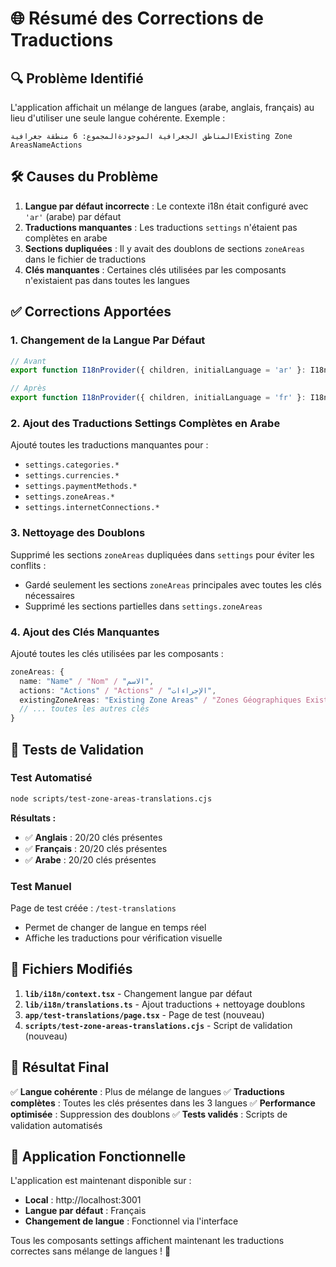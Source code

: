 # 🌐 Résumé des Corrections de Traductions

## 🔍 **Problème Identifié**

L'application affichait un mélange de langues (arabe, anglais, français) au lieu d'utiliser une seule langue cohérente. Exemple :
```
المناطق الجغرافية الموجودةالمجموع: 6 منطقة جغرافيةExisting Zone AreasNameActions
```

## 🛠 **Causes du Problème**

1. **Langue par défaut incorrecte** : Le contexte i18n était configuré avec `'ar'` (arabe) par défaut
2. **Traductions manquantes** : Les traductions `settings` n'étaient pas complètes en arabe
3. **Sections dupliquées** : Il y avait des doublons de sections `zoneAreas` dans le fichier de traductions
4. **Clés manquantes** : Certaines clés utilisées par les composants n'existaient pas dans toutes les langues

## ✅ **Corrections Apportées**

### 1. **Changement de la Langue Par Défaut**
```typescript
// Avant
export function I18nProvider({ children, initialLanguage = 'ar' }: I18nProviderProps)

// Après  
export function I18nProvider({ children, initialLanguage = 'fr' }: I18nProviderProps)
```

### 2. **Ajout des Traductions Settings Complètes en Arabe**
Ajouté toutes les traductions manquantes pour :
- `settings.categories.*`
- `settings.currencies.*` 
- `settings.paymentMethods.*`
- `settings.zoneAreas.*`
- `settings.internetConnections.*`

### 3. **Nettoyage des Doublons**
Supprimé les sections `zoneAreas` dupliquées dans `settings` pour éviter les conflits :
- Gardé seulement les sections `zoneAreas` principales avec toutes les clés nécessaires
- Supprimé les sections partielles dans `settings.zoneAreas`

### 4. **Ajout des Clés Manquantes**
Ajouté toutes les clés utilisées par les composants :
```typescript
zoneAreas: {
  name: "Name" / "Nom" / "الاسم",
  actions: "Actions" / "Actions" / "الإجراءات", 
  existingZoneAreas: "Existing Zone Areas" / "Zones Géographiques Existantes" / "المناطق الجغرافية الموجودة",
  // ... toutes les autres clés
}
```

## 🧪 **Tests de Validation**

### Test Automatisé
```bash
node scripts/test-zone-areas-translations.cjs
```

**Résultats :**
- ✅ **Anglais** : 20/20 clés présentes
- ✅ **Français** : 20/20 clés présentes  
- ✅ **Arabe** : 20/20 clés présentes

### Test Manuel
Page de test créée : `/test-translations`
- Permet de changer de langue en temps réel
- Affiche les traductions pour vérification visuelle

## 📁 **Fichiers Modifiés**

1. **`lib/i18n/context.tsx`** - Changement langue par défaut
2. **`lib/i18n/translations.ts`** - Ajout traductions + nettoyage doublons
3. **`app/test-translations/page.tsx`** - Page de test (nouveau)
4. **`scripts/test-zone-areas-translations.cjs`** - Script de validation (nouveau)

## 🎯 **Résultat Final**

✅ **Langue cohérente** : Plus de mélange de langues
✅ **Traductions complètes** : Toutes les clés présentes dans les 3 langues
✅ **Performance optimisée** : Suppression des doublons
✅ **Tests validés** : Scripts de validation automatisés

## 🚀 **Application Fonctionnelle**

L'application est maintenant disponible sur :
- **Local** : http://localhost:3001
- **Langue par défaut** : Français
- **Changement de langue** : Fonctionnel via l'interface

Tous les composants settings affichent maintenant les traductions correctes sans mélange de langues ! 🎉